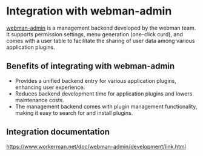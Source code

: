 # Integration with webman-admin

[webman-admin](https://www.workerman.net/plugin/82) is a management backend developed by the webman team.
It supports permission settings, menu generation (one-click curd), and comes with a user table to facilitate the sharing of user data among various application plugins.

## Benefits of integrating with webman-admin

* Provides a unified backend entry for various application plugins, enhancing user experience.
* Reduces backend development time for application plugins and lowers maintenance costs.
* The management backend comes with plugin management functionality, making it easy to search for and install plugins.

## Integration documentation
https://www.workerman.net/doc/webman-admin/development/link.html

